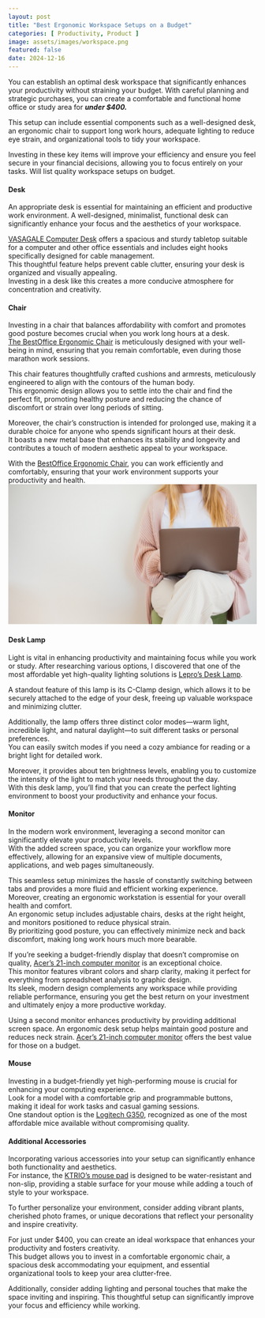 ```yaml
---
layout: post
title: "Best Ergonomic Workspace Setups on a Budget"
categories: [ Productivity, Product ]
image: assets/images/workspace.png
featured: false
date: 2024-12-16
---
```

You can establish an optimal desk workspace that significantly enhances your productivity without straining your budget. With careful planning and strategic purchases, you can create a comfortable and functional home office or study area for ***under $400.*** 

This setup can include essential components such as a well-designed desk, an ergonomic chair to support long work hours, adequate lighting to reduce eye strain, and organizational tools to tidy your workspace. 

Investing in these key items will improve your efficiency and ensure you feel secure in your financial decisions, allowing you to focus entirely on your tasks. Will list quality workspace setups on budget.
#### Desk
An appropriate desk is essential for maintaining an efficient and productive work environment. A well-designed, minimalist, functional desk can significantly enhance your focus and the aesthetics of your workspace.

[VASAGALE Computer Desk](https://amzn.to/3Dly9Xg) offers a spacious and sturdy tabletop suitable for a computer and other office essentials and includes eight hooks specifically designed for cable management.   
This thoughtful feature helps prevent cable clutter, ensuring your desk is organized and visually appealing.   
Investing in a desk like this creates a more conducive atmosphere for concentration and creativity.

#### Chair
Investing in a chair that balances affordability with comfort and promotes good posture becomes crucial when you work long hours at a desk.   
[The BestOffice Ergonomic Chair](https://amzn.to/4gvMSxd) is meticulously designed with your well-being in mind, ensuring that you remain comfortable, even during those marathon work sessions.

This chair features thoughtfully crafted cushions and armrests, meticulously engineered to align with the contours of the human body.   
This ergonomic design allows you to settle into the chair and find the perfect fit, promoting healthy posture and reducing the chance of discomfort or strain over long periods of sitting. 

Moreover, the chair’s construction is intended for prolonged use, making it a durable choice for anyone who spends significant hours at their desk.  
It boasts a new metal base that enhances its stability and longevity and contributes a touch of modern aesthetic appeal to your workspace. 

With the [BestOffice Ergonomic Chair](https://amzn.to/4gvMSxd), you can work efficiently and comfortably, ensuring that your work environment supports your productivity and health.
![girl with laptop](/assets/images/girl-with-laptop.png)
#### Desk Lamp
Light is vital in enhancing productivity and maintaining focus while you work or study. After researching various options, I discovered that one of the most affordable yet high-quality lighting solutions is [Lepro’s Desk Lamp](https://amzn.to/4izN4x8).

A standout feature of this lamp is its C-Clamp design, which allows it to be securely attached to the edge of your desk, freeing up valuable workspace and minimizing clutter. 

Additionally, the lamp offers three distinct color modes—warm light, incredible light, and natural daylight—to suit different tasks or personal preferences.   
You can easily switch modes if you need a cozy ambiance for reading or a bright light for detailed work. 

Moreover, it provides about ten brightness levels, enabling you to customize the intensity of the light to match your needs throughout the day.   
With this desk lamp, you’ll find that you can create the perfect lighting environment to boost your productivity and enhance your focus.
#### Monitor 
In the modern work environment, leveraging a second monitor can significantly elevate your productivity levels.   
With the added screen space, you can organize your workflow more effectively, allowing for an expansive view of multiple documents, applications, and web pages simultaneously. 

This seamless setup minimizes the hassle of constantly switching between tabs and provides a more fluid and efficient working experience.  
Moreover, creating an ergonomic workstation is essential for your overall health and comfort.   
An ergonomic setup includes adjustable chairs, desks at the right height, and monitors positioned to reduce physical strain.   
By prioritizing good posture, you can effectively minimize neck and back discomfort, making long work hours much more bearable.

If you’re seeking a budget-friendly display that doesn’t compromise on quality, [Acer’s 21-inch computer monitor](https://amzn.to/3ZvDvqC) is an exceptional choice.   
This monitor features vibrant colors and sharp clarity, making it perfect for everything from spreadsheet analysis to graphic design.   
Its sleek, modern design complements any workspace while providing reliable performance, ensuring you get the best return on your investment and ultimately enjoy a more productive workday. 

Using a second monitor enhances productivity by providing additional screen space. An ergonomic desk setup helps maintain good posture and reduces neck strain. [Acer’s 21-inch computer monitor](https://amzn.to/3ZvDvqC) offers the best value for those on a budget.
#### Mouse
Investing in a budget-friendly yet high-performing mouse is crucial for enhancing your computing experience.   
Look for a model with a comfortable grip and programmable buttons, making it ideal for work tasks and casual gaming sessions.   
One standout option is the [Logitech G350](https://amzn.to/3DbBJ6t), recognized as one of the most affordable mice available without compromising quality.

#### Additional Accessories
Incorporating various accessories into your setup can significantly enhance both functionality and aesthetics.   
For instance, the [KTRIO’s mouse pad](https://amzn.to/3VC5402) is designed to be water-resistant and non-slip, providing a stable surface for your mouse while adding a touch of style to your workspace. 

To further personalize your environment, consider adding vibrant plants, cherished photo frames, or unique decorations that reflect your personality and inspire creativity.

For just under $400, you can create an ideal workspace that enhances your productivity and fosters creativity.   
This budget allows you to invest in a comfortable ergonomic chair, a spacious desk accommodating your equipment, and essential organizational tools to keep your area clutter-free.

Additionally, consider adding lighting and personal touches that make the space inviting and inspiring. This thoughtful setup can significantly improve your focus and efficiency while working.